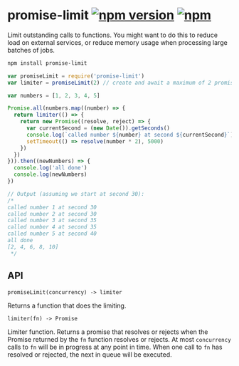 promise-limit [![npm version](https://img.shields.io/npm/v/promise-limit.svg)](https://www.npmjs.com/package/promise-limit) [![npm](https://img.shields.io/npm/dm/promise-limit.svg)](https://www.npmjs.com/package/promise-limit)
===

Limit outstanding calls to functions. You might want to do this to reduce load on external services, or reduce memory usage when processing large batches of jobs.

```sh
npm install promise-limit
```

```js
var promiseLimit = require('promise-limit')
var limiter = promiseLimit(2) // create and await a maximum of 2 promises at one time

var numbers = [1, 2, 3, 4, 5]

Promise.all(numbers.map((number) => {
  return limiter(() => {
    return new Promise((resolve, reject) => {
      var currentSecond = (new Date()).getSeconds()
      console.log(`called number ${number} at second ${currentSecond}`)
      setTimeout(() => resolve(number * 2), 5000)
    })
  })
})).then((newNumbers) => {
  console.log('all done')
  console.log(newNumbers)
})

// Output (assuming we start at second 30):
/*
called number 1 at second 30
called number 2 at second 30
called number 3 at second 35
called number 4 at second 35
called number 5 at second 40
all done
[2, 4, 6, 8, 10]
 */
```

API
---

`promiseLimit(concurrency) -> limiter`

Returns a function that does the limiting.

`limiter(fn) -> Promise`

Limiter function. Returns a promise that resolves or rejects when the Promise returned by the `fn` function resolves or rejects. At most `concurrency` calls to `fn` will be in progress at any point in time. When one call to `fn` has resolved or rejected, the next in queue will be executed.
